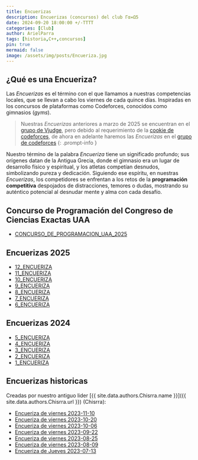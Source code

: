 ```yaml
---
title: Encuerizas
description: Encuerizas (concursos) del club Γα=Ω5
date: 2024-09-20 18:00:00 +/-TTTT
categories: [Club]
author: ArielParra 
tags: [historia,C++,concursos]
pin: true
mermaid: false
image: /assets/img/posts/Encueriza.jpg
---
```


## ¿Qué es una Encueriza?

Las *Encuerizas* es el término con el que llamamos a nuestras competencias locales, que se llevan a cabo los viernes de cada quince días. Inspiradas en los concursos de plataformas como Codeforces, conocidos como gimnasios (*gyms*).

> Nuestras *Encuerizas* anteriores a marzo de 2025 se encuentran en el [grupo de Vjudge](https://vjudge.net/group/gallos#contests-anchor), pero debido al requerimiento de la [cookie de codeforces](https://vjudge.net/article/2790), de ahora en adelante haremos las *Encuerizas* en el [grupo de codeforces](https://codeforces.com/group/b3gKGxWtjA/)
{: .prompt-info }

Nuestro término de la palabra *Encueriza* tiene un significado profundo; sus orígenes datan de la Antigua Grecia, donde el gimnasio era un lugar de desarrollo físico y espiritual, y los atletas competían desnudos, simbolizando pureza y dedicación. Siguiendo ese espíritu, en nuestras *Encuerizas*, los competidores se enfrentan a los retos de la **programación competitiva** despojados de distracciones, temores o dudas, mostrando su auténtico potencial al desnudar mente y alma con cada desafío. 

## Concurso de Programación del Congreso de Ciencias Exactas UAA 

- [CONCURSO_DE_PROGRAMACION_UAA_2025](https://codeforces.com/group/b3gKGxWtjA/contest/598108)

## Encuerizas 2025

- [12_ENCUERIZA](https://codeforces.com/group/b3gKGxWtjA/contest/603031)
- [11_ENCUERIZA](https://codeforces.com/gym/601370)
- [10_ENCUERIZA](https://vjudge.net/contest/703740)
- [9_ENCUERIZA](https://vjudge.net/contest/701621)
- [8_ENCUERIZA](https://vjudge.net/contest/699477)
- [7_ENCUERIZA](https://vjudge.net/contest/697480)
- [6_ENCUERIZA](https://vjudge.net/contest/695438)

## Encuerizas 2024

- [5_ENCUERIZA](https://vjudge.net/contest/668453) 
- [4_ENCUERIZA](https://vjudge.net/contest/664920)
- [3_ENCUERIZA](https://vjudge.net/contest/660006)
- [2_ENCUERIZA](https://vjudge.net/contest/653728)
- [1_ENCUERIZA](https://vjudge.net/contest/653686)

## Encuerizas historicas

Creadas por nuestro antiguo lider [{{ site.data.authors.Chisrra.name }}]({{ site.data.authors.Chisrra.url }}) (Chisrra):

- [Encueriza de viernes 2023-11-10](https://vjudge.net/contest/593763)
- [Encueriza de viernes 2023-10-20](https://vjudge.net/contest/589268)
- [Encueriza de viernes 2023-10-06](https://vjudge.net/contest/585986)
- [Encueriza de viernes 2023-09-22](https://vjudge.net/contest/583268)
- [Encueriza de viernes 2023-08-25](https://vjudge.net/contest/577578)
- [Encueriza de viernes 2023-08-09](https://vjudge.net/contest/580353)
- [Encueriza de Jueves  2023-07-13](https://vjudge.net/contest/568837)
